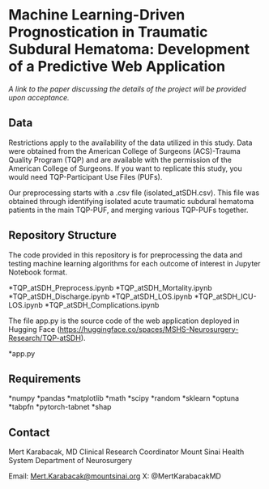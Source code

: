 # Machine Learning-Driven Prognostication in Traumatic Subdural Hematoma: Development of a Predictive Web Application

<i>A link to the paper discussing the details of the project will be provided upon acceptance.</i>

## Data

Restrictions apply to the availability of the data utilized in this study. Data were obtained from the American College of Surgeons (ACS)-Trauma Quality Program (TQP) and are available with the permission of the American College of Surgeons. If you want to replicate this study, you would need TQP-Participant Use Files (PUFs). 

Our preprocessing starts with a .csv file (isolated_atSDH.csv). This file was obtained through identifying isolated acute traumatic subdural hematoma patients in the main TQP-PUF, and merging various TQP-PUFs together.

## Repository Structure

The code provided in this repository is for preprocessing the data and testing machine learning algorithms for each outcome of interest in Jupyter Notebook format. 

*TQP_atSDH_Preprocess.ipynb
*TQP_atSDH_Mortality.ipynb
*TQP_atSDH_Discharge.ipynb
*TQP_atSDH_LOS.ipynb
*TQP_atSDH_ICU-LOS.ipynb
*TQP_atSDH_Complications.ipynb

The file app.py is the source code of the web application deployed in Hugging Face (https://huggingface.co/spaces/MSHS-Neurosurgery-Research/TQP-atSDH).

*app.py

## Requirements

*numpy
*pandas
*matplotlib
*math
*scipy
*random
*sklearn
*optuna
*tabpfn
*pytorch-tabnet
*shap

## Contact

Mert Karabacak, MD
Clinical Research Coordinator
Mount Sinai Health System
Department of Neurosurgery

Email: Mert.Karabacak@mountsinai.org
X: @MertKarabacakMD
